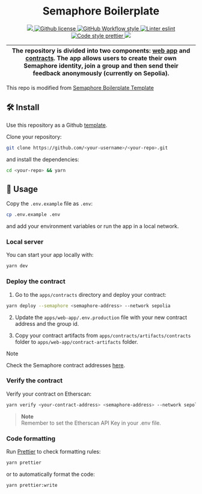 <h1 align="center">
    Semaphore Boilerplate
</h1>

<p align="center">
    <a href="https://github.com/semaphore-protocol" target="_blank">
        <img src="https://img.shields.io/badge/project-Semaphore-blue.svg?style=flat-square">
    </a>
    <a href="https://github.com/semaphore-protocol/boilerplate/blob/main/LICENSE">
        <img alt="Github license" src="https://img.shields.io/github/license/semaphore-protocol/boilerplate.svg?style=flat-square">
    </a>
    <a href="https://github.com/semaphore-protocol/boilerplate/actions?query=workflow%3Astyle">
        <img alt="GitHub Workflow style" src="https://img.shields.io/github/actions/workflow/status/semaphore-protocol/boilerplate/style.yml?branch=main&label=style&style=flat-square&logo=github">
    </a>
    <a href="https://eslint.org/">
        <img alt="Linter eslint" src="https://img.shields.io/badge/linter-eslint-8080f2?style=flat-square&logo=eslint">
    </a>
    <a href="https://prettier.io/">
        <img alt="Code style prettier" src="https://img.shields.io/badge/code%20style-prettier-f8bc45?style=flat-square&logo=prettier">
    </a>
    <a href="https://www.gitpoap.io/gh/semaphore-protocol/boilerplate" target="_blank">
        <img src="https://public-api.gitpoap.io/v1/repo/semaphore-protocol/boilerplate/badge">
    </a>
</p>

| The repository is divided into two components: [web app](./apps/web-app) and [contracts](./apps/contracts). The app allows users to create their own Semaphore identity, join a group and then send their feedback anonymously (currently on Sepolia). |
| ------------------------------------------------------------------------------------------------------------------------------------------------------------------------------------------------------------------------------------------------------ |

This repo is modified from [Semaphore Boilerplate Template](https://github.com/semaphore-protocol/boilerplate)

## 🛠 Install

Use this repository as a Github [template](https://github.com/semaphore-protocol/boilerplate/generate).

Clone your repository:

```bash
git clone https://github.com/<your-username>/<your-repo>.git
```

and install the dependencies:

```bash
cd <your-repo> && yarn
```

## 📜 Usage

Copy the `.env.example` file as `.env`:

```bash
cp .env.example .env
```

and add your environment variables or run the app in a local network.

### Local server

You can start your app locally with:

```bash
yarn dev
```

### Deploy the contract

1. Go to the `apps/contracts` directory and deploy your contract:

```bash
yarn deploy --semaphore <semaphore-address> --network sepolia
```

2. Update the `apps/web-app/.env.production` file with your new contract address and the group id.

3. Copy your contract artifacts from `apps/contracts/artifacts/contracts` folder to `apps/web-app/contract-artifacts` folder.

> [!NOTE]
> Check the Semaphore contract addresses [here](https://docs.semaphore.pse.dev/deployed-contracts).

### Verify the contract

Verify your contract on Etherscan:

```bash
yarn verify <your-contract-address> <semaphore-address> --network sepolia
```

> **Note**  
> Remember to set the Etherscan API Key in your .env file.

### Code formatting

Run [Prettier](https://prettier.io/) to check formatting rules:

```bash
yarn prettier
```

or to automatically format the code:

```bash
yarn prettier:write
```
